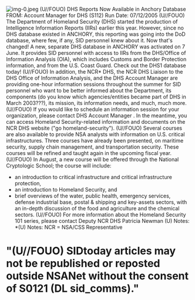 ![img-0.jpeg](img-0.jpeg)
(U//FOUO) DHS Reports Now Available in Anchory Database
FROM:
Account Manager for DHS (S112)
Run Date: 07/12/2005
(U//FOUO) The Department of Homeland Security (DHS) started the production of Intelligence Information Reports (IIRs) earlier this year. However, since no DHS database existed in ANCHORY, this reporting was going into the DoD database, where few, if any, SID personnel knew about it. Now that's changed! A new, separate DHS database in ANCHORY was activated on 7 June. It provides SID personnel with access to IIRs from the DHS/Office of Information Analysis (OIA), which includes Customs and Border Protection information, and from the U.S. Coast Guard. Check out the DHS1 database today!
(U//FOUO) In addition, the NCR* DHS, the NCR DHS Liaison to the DHS Office of Information Analysis, and the DHS Account Manager are providing one-hour information sessions throughout the summer for SID personnel who want to be better informed about the Department, its components (do you know which agencies/entities became part of DHS in March 2003???), its mission, its information needs, and much, much more.
(U//FOUO) If you would like to schedule an information session for your organization, please contact DHS Account Manager . In the meantime, you can access Homeland Security-related information and documents on the NCR DHS website ("go homeland-security").
(U//FOUO) Several courses are also available to provide NSA analysts with information on U.S. critical infrastructures. Three courses have already been presented, on maritime security, supply chain management, and transportation security. These courses will be refined and taught again in the upcoming fiscal year.
(U//FOUO) In August, a new course will be offered through the National Cryptologic School; the course will include:

- an introduction to critical infrastructure and critical infrastructure protection,
- an introduction to Homeland Security, and
- brief overviews of the water, public health, emergency services, defense industrial base, postal \& shipping and key-assets sectors, with an in-depth discussion of the food and agriculture and the chemical sectors.
(U//FOUO) For more information about the Homeland Security 101 series, please contact Deputy NCR DHS Patricia Newman (U) Notes:
*(U) Notes:
NCR = NSA/CSS Representative


# "(U//FOUO) SIDtoday articles may not be republished or reposted outside NSANet without the consent of S0121 (DL sid_comms)."

